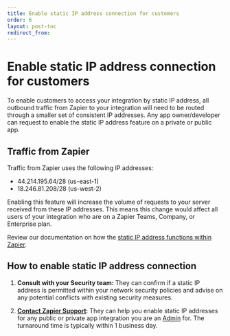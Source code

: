 ```yaml
---
title: Enable static IP address connection for customers
order: 6
layout: post-toc
redirect_from: 
---
```


# Enable static IP address connection for customers

To enable customers to access your integration by static IP address, all outbound traffic from Zapier to your integration will need to be routed through a smaller set of consistent IP addresses. Any app owner/developer can request to enable the static IP address feature on a private or public app.

## Traffic from Zapier

Traffic from Zapier uses the following IP addresses:
  - 44.214.195.64/28 (us-east-1)
  - 18.246.81.208/28 (us-west-2)

Enabling this feature will increase the volume of requests to your server received from these IP addresses. This means this change would affect all users of your integration who are on a Zapier Teams, Company, or Enterprise plan.

Review our documentation on how the [static IP address functions within Zapier](https://help.zapier.com/hc/en-us/articles/15406083674509-Use-a-static-IP-address-to-connect-to-Zapier).

## How to enable static IP address connection

1. **Consult with your Security team:** They can confirm if a static IP address is permitted within your network security policies and advise on any potential conflicts with existing security measures.

2. **[Contact Zapier Support](https://developer.zapier.com/contact)**: They can help you enable static IP addresses for any public or private app integration you are an [Admin](https://platform.zapier.com/manage/add-team) for. The turnaround time is typically within 1 business day.